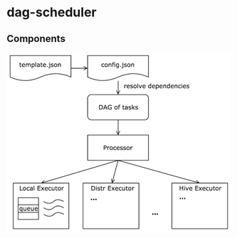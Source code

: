 # dag-scheduler
## Components
![illustrate dag-scheduler](https://github.com/cyber4ron/notes/blob/master/images/dag-scheduler.png)
